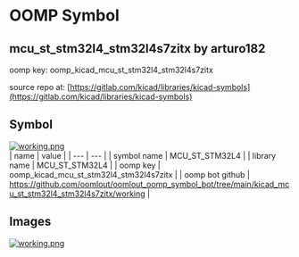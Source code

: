 # OOMP Symbol  
## mcu_st_stm32l4_stm32l4s7zitx  by arturo182  
  
oomp key: oomp_kicad_mcu_st_stm32l4_stm32l4s7zitx  
  
source repo at: [https://gitlab.com/kicad/libraries/kicad-symbols](https://gitlab.com/kicad/libraries/kicad-symbols)  
## Symbol  
  
[![working.png](working_600.png)](working.png)  
| name | value | 
| --- | --- | 
| symbol name | MCU_ST_STM32L4 | 
| library name | MCU_ST_STM32L4 | 
| oomp key | oomp_kicad_mcu_st_stm32l4_stm32l4s7zitx | 
| oomp bot github | https://github.com/oomlout/oomlout_oomp_symbol_bot/tree/main/kicad_mcu_st_stm32l4_stm32l4s7zitx/working | 
## Images  
  
[![working.png](working_140.png)](working.png)  
